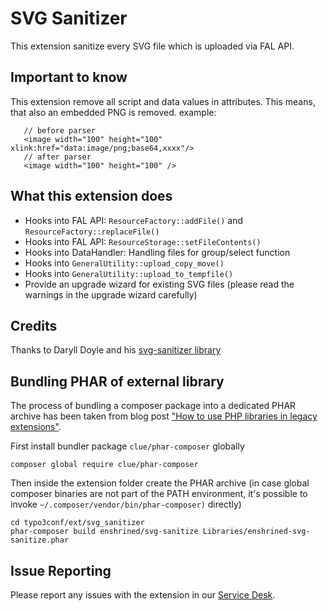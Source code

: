 # SVG Sanitizer

This extension sanitize every SVG file which is uploaded via FAL API.

## Important to know

This extension remove all script and data values in attributes.
This means, that also an embedded PNG is removed. example:

```
   // before parser
   <image width="100" height="100" xlink:href="data:image/png;base64,xxxx"/>
   // after parser
   <image width="100" height="100" />
```

## What this extension does

- Hooks into FAL API: ``ResourceFactory::addFile()`` and ``ResourceFactory::replaceFile()``
- Hooks into FAL API: ``ResourceStorage::setFileContents()``
- Hooks into DataHandler: Handling files for group/select function
- Hooks into ``GeneralUtility::upload_copy_move()``
- Hooks into ``GeneralUtility::upload_to_tempfile()``
- Provide an upgrade wizard for existing SVG files (please read the warnings in the upgrade wizard carefully)

## Credits

Thanks to Daryll Doyle and his [svg-sanitizer library](https://github.com/darylldoyle/svg-sanitizer)

## Bundling PHAR of external library

The process of bundling a composer package into a dedicated PHAR archive has been taken
from blog post ["How to use PHP libraries in legacy extensions"](http://insight.helhum.io/post/148112375750/how-to-use-php-libraries-in-legacy-extensions).

First install bundler package `clue/phar-composer` globally

```
composer global require clue/phar-composer
```

Then inside the extension folder create the PHAR archive
(in case global composer binaries are not part of the PATH environment, it's
possible to invoke `~/.composer/vendor/bin/phar-composer)` directly)

```
cd typo3conf/ext/svg_sanitizer
phar-composer build enshrined/svg-sanitize Libraries/enshrined-svg-sanitize.phar
```

## Issue Reporting

Please report any issues with the extension in our [Service Desk](https://jira.typo3.com/servicedesk/customer/portal/3/create/122).